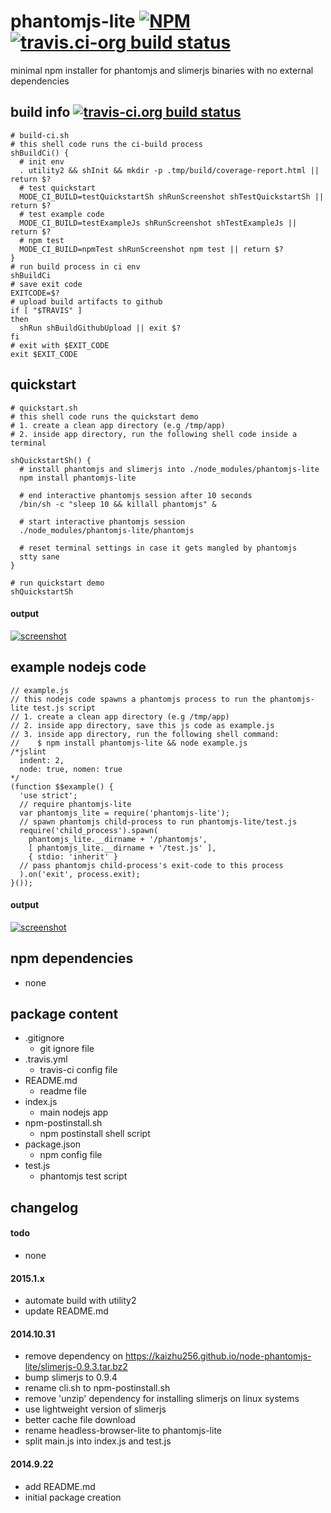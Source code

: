phantomjs-lite [![NPM](https://img.shields.io/npm/v/phantomjs-lite.svg?style=flat-square)](https://www.npmjs.org/package/phantomjs-lite) [![travis.ci-org build status](https://api.travis-ci.org/kaizhu256/node-phantomjs-lite.svg)](https://travis-ci.org/kaizhu256/node-phantomjs-lite)
==============
minimal npm installer for phantomjs and slimerjs binaries with no external dependencies



## build info [![travis-ci.org build status](https://api.travis-ci.org/kaizhu256/node-phantomjs-lite.svg)](https://travis-ci.org/kaizhu256/node-phantomjs-lite)
```
# build-ci.sh
# this shell code runs the ci-build process
shBuildCi() {
  # init env
  . utility2 && shInit && mkdir -p .tmp/build/coverage-report.html || return $?
  # test quickstart
  MODE_CI_BUILD=testQuickstartSh shRunScreenshot shTestQuickstartSh || return $?
  # test example code
  MODE_CI_BUILD=testExampleJs shRunScreenshot shTestExampleJs || return $?
  # npm test
  MODE_CI_BUILD=npmTest shRunScreenshot npm test || return $?
}
# run build process in ci env
shBuildCi
# save exit code
EXITCODE=$?
# upload build artifacts to github
if [ "$TRAVIS" ]
then
  shRun shBuildGithubUpload || exit $?
fi
# exit with $EXIT_CODE
exit $EXIT_CODE
```



## quickstart
```
# quickstart.sh
# this shell code runs the quickstart demo
# 1. create a clean app directory (e.g /tmp/app)
# 2. inside app directory, run the following shell code inside a terminal

shQuickstartSh() {
  # install phantomjs and slimerjs into ./node_modules/phantomjs-lite
  npm install phantomjs-lite

  # end interactive phantomjs session after 10 seconds
  /bin/sh -c "sleep 10 && killall phantomjs" &

  # start interactive phantomjs session
  ./node_modules/phantomjs-lite/phantomjs

  # reset terminal settings in case it gets mangled by phantomjs
  stty sane
}

# run quickstart demo
shQuickstartSh
```
#### output
[![screenshot](https://kaizhu256.github.io/node-phantomjs-lite/screenshot.testQuickstartSh.png)](https://kaizhu256.github.io/node-phantomjs-lite/screenshot.testQuickstartSh.png)



## example nodejs code
```
// example.js
// this nodejs code spawns a phantomjs process to run the phantomjs-lite test.js script
// 1. create a clean app directory (e.g /tmp/app)
// 2. inside app directory, save this js code as example.js
// 3. inside app directory, run the following shell command:
//    $ npm install phantomjs-lite && node example.js
/*jslint
  indent: 2,
  node: true, nomen: true
*/
(function $$example() {
  'use strict';
  // require phantomjs-lite
  var phantomjs_lite = require('phantomjs-lite');
  // spawn phantomjs child-process to run phantomjs-lite/test.js
  require('child_process').spawn(
    phantomjs_lite.__dirname + '/phantomjs',
    [ phantomjs_lite.__dirname + '/test.js' ],
    { stdio: 'inherit' }
  // pass phantomjs child-process's exit-code to this process
  ).on('exit', process.exit);
}());
```
#### output
[![screenshot](https://kaizhu256.github.io/node-phantomjs-lite/screenshot.testExampleJs.png)](https://kaizhu256.github.io/node-phantomjs-lite/screenshot.testExampleJs.png)



## npm dependencies
- none



## package content
- .gitignore
  - git ignore file
- .travis.yml
  - travis-ci config file
- README.md
  - readme file
- index.js
  - main nodejs app
- npm-postinstall.sh
  - npm postinstall shell script
- package.json
  - npm config file
- test.js
  - phantomjs test script



## changelog
#### todo
- none

#### 2015.1.x
- automate build with utility2
- update README.md

#### 2014.10.31
- remove dependency on https://kaizhu256.github.io/node-phantomjs-lite/slimerjs-0.9.3.tar.bz2
- bump slimerjs to 0.9.4
- rename cli.sh to npm-postinstall.sh
- remove 'unzip' dependency for installing slimerjs on linux systems
- use lightweight version of slimerjs
- better cache file download
- rename headless-browser-lite to phantomjs-lite
- split main.js into index.js and test.js

#### 2014.9.22
- add README.md
- initial package creation
